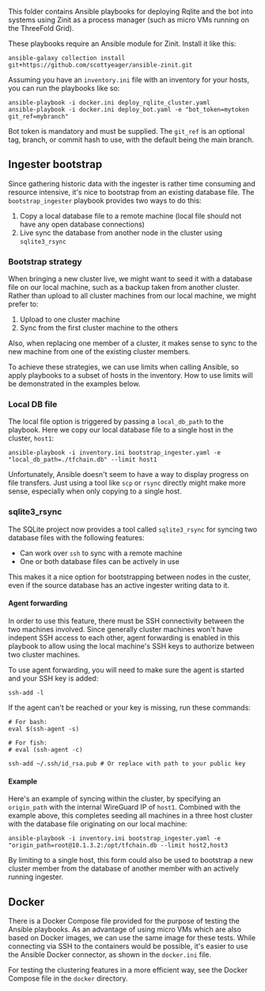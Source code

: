 This folder contains Ansible playbooks for deploying Rqlite and the bot into systems using Zinit as a process manager (such as micro VMs running on the ThreeFold Grid).

These playbooks require an Ansible module for Zinit. Install it like this:

```
ansible-galaxy collection install git+https://github.com/scottyeager/ansible-zinit.git
```

Assuming you have an `inventory.ini` file with an inventory for your hosts, you can run the playbooks like so:

```
ansible-playbook -i docker.ini deploy_rqlite_cluster.yaml
ansible-playbook -i docker.ini deploy_bot.yaml -e "bot_token=mytoken git_ref=mybranch"
```

Bot token is mandatory and must be supplied. The `git_ref` is an optional tag, branch, or commit hash to use, with the default being the main branch.

## Ingester bootstrap

Since gathering historic data with the ingester is rather time consuming and resource intensive, it's nice to bootstrap from an existing database file. The `bootstrap_ingester` playbook provides two ways to do this:

1. Copy a local database file to a remote machine (local file should not have any open database connections)
2. Live sync the database from another node in the cluster using `sqlite3_rsync`

### Bootstrap strategy

When bringing a new cluster live, we might want to seed it with a database file on our local machine, such as a backup taken from another cluster. Rather than upload to all cluster machines from our local machine, we might prefer to:

1. Upload to one cluster machine
2. Sync from the first cluster machine to the others

Also, when replacing one member of a cluster, it makes sense to sync to the new machine from one of the existing cluster members.

To achieve these strategies, we can use limits when calling Ansible, so apply playbooks to a subset of hosts in the inventory. How to use limits will be demonstrated in the examples below.

### Local DB file

The local file option is triggered by passing a `local_db_path` to the playbook. Here we copy our local database file to a single host in the cluster, `host1`:

```
ansible-playbook -i inventory.ini bootstrap_ingester.yaml -e "local_db_path=./tfchain.db" --limit host1
```

Unfortunately, Ansible doesn't seem to have a way to display progress on file transfers. Just using a tool like `scp` or `rsync` directly might make more sense, especially when only copying to a single host.

### sqlite3_rsync

The SQLite project now provides a tool called `sqlite3_rsync` for syncing two database files with the following features:

* Can work over `ssh` to sync with a remote machine
* One or both database files can be actively in use

This makes it a nice option for bootstrapping between nodes in the custer, even if the source database has an active ingester writing data to it.

#### Agent forwarding

In order to use this feature, there must be SSH connectivity between the two machines involved. Since generally cluster machines won't have indepent SSH access to each other, agent forwarding is enabled in this playbook to allow using the local machine's SSH keys to authorize between two cluster machines.

To use agent forwarding, you will need to make sure the agent is started and your SSH key is added:

```
ssh-add -l
```

If the agent can't be reached or your key is missing, run these commands:

```
# For bash:
eval $(ssh-agent -s)

# For fish:
# eval (ssh-agent -c)

ssh-add ~/.ssh/id_rsa.pub # Or replace with path to your public key
```

#### Example

Here's an example of syncing within the cluster, by specifying an `origin_path` with the internal WireGuard IP of `host1`. Combined with the example above, this completes seeding all machines in a three host cluster with the database file originating on our local machine:

```
ansible-playbook -i inventory.ini bootstrap_ingester.yaml -e "origin_path=root@10.1.3.2:/opt/tfchain.db --limit host2,host3
```

By limiting to a single host, this form could also be used to bootstrap a new cluster member from the database of another member with an actively running ingester.

## Docker

There is a Docker Compose file provided for the purpose of testing the Ansible playbooks. As an advantage of using micro VMs which are also based on Docker images, we can use the same image for these tests. While connecting via SSH to the containers would be possible, it's easier to use the Ansible Docker connector, as shown in the `docker.ini` file.

For testing the clustering features in a more efficient way, see the Docker Compose file in the `docker` directory.
